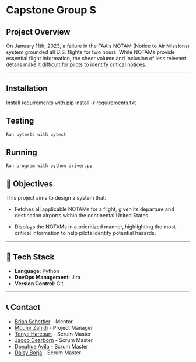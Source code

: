 # Capstone Group S

## Project Overview

On January 11th, 2023, a failure in the FAA's NOTAM (Notice to Air Missions) system grounded all U.S. flights for two hours. While NOTAMs provide essential flight information, the sheer volume and inclusion of less relevant details make it difficult for pilots to identify critical notices.

---

## Installation
Install requirements with pip install -r requirements.txt
## Testing
    Run pytests with pytest
## Running
    Run program with python driver.py


## :star2: Objectives

This project aims to design a system that:
- Fetches all applicable NOTAMs for a flight, given its departure and destination airports within the continental United States.

- Displays the NOTAMs in a prioritized manner, highlighting the most critical information to help pilots identify potential hazards.

---

## :rocket: Tech Stack

- **Language**: Python
- **DevOps Management**: Jira
- **Version Control**: Git

---

## :telephone_receiver: Contact

- [Brian Schettler](mailto:tanminivan@gmail.com) - Mentor
- [Mounir Zahidi](mailto:Mounir.Zahidi-1@ou.edu) - Project Manager
- [Tonye Harcourt](mailto:tharcourt05@ou.edu) - Scrum Master
- [Jacob Dearborn](mailto:jtdear4@ou.edu) - Scrum Master
- [Donahue Avila](mailto:Donahue.Avila-1@ou.edu) - Scrum Master
- [Daisy Borja](mailto:Daisy.Borja-1@ou.edu) - Scrum Master
